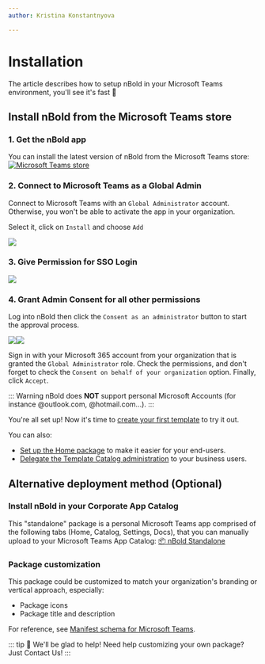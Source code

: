 ```yaml
---
author: Kristina Konstantnyova

---
```

# Installation

The article describes how to setup nBold in your Microsoft Teams environment, you'll see it's fast 🚀

## Install nBold from the Microsoft Teams store

### 1. Get the nBold app

You can install the latest version of nBold from the Microsoft Teams store:  
[![Microsoft Teams store](https://img.shields.io/badge/Microsoft_Teams-nBold-253BFE?logo=microsoft-teams&logoColor=white&style=flat)](https://teams.microsoft.com/l/app/589748de-ec98-4616-9063-e91c629bd1a4)

### 2. Connect to Microsoft Teams as a Global Admin

Connect to Microsoft Teams with an `Global Administrator` account. Otherwise, you won't be able to activate the app in your organization.

Select it, click on `Install` and choose `Add`

![](/media/screenshot-2022-02-13-at-11-44-50.png)

### 3. Give Permission for SSO Login

![](/media/screenshot-2022-02-13-at-11-48-38.png)

### 4. Grant Admin Consent for all other permissions

Log into nBold then click the `Consent as an administrator` button to start the approval process.

![](/media/permission-1.png)![](/media/permission-2.png)

Sign in with your Microsoft 365 account from your organization that is granted the `Global Administrator` role. Check the permissions, and don't forget to check the `Consent on behalf of your organization` option. Finally, click `Accept`.

::: Warning nBold does **NOT** support personal Microsoft Accounts (for instance @outlook.com, @hotmail.com...). :::

You're all set up! Now it's time to [create your first template](/collaboration-templates/create-a-new-collaboration-template) to try it out.

You can also:

* [Set up the Home package](/administrator-guide/homepage-setup) to make it easier for your end-users.
* [Delegate the Template Catalog administration](/administrator-guide/delegate-template-catalog-administration) to your business users.

## Alternative deployment method (Optional)

### Install nBold in your Corporate App Catalog

This "standalone" package is a personal Microsoft Teams app comprised of the following tabs (Home, Catalog, Settings, Docs), that you can manually upload to your Microsoft Teams App Catalog:
[📦 nBold Standalone](https://assets.nbold.io/packages/io.nbold.standalone.prd.zip)

### Package customization

This package could be customized to match your organization's branding or vertical approach, especially:

* Package icons
* Package title and description

For reference, see [Manifest schema for Microsoft Teams](https://docs.microsoft.com/en-us/microsoftteams/platform/resources/schema/manifest-schema).

::: tip 👋 We'll be glad to help! Need help customizing your own package? Just <a onclick="Intercom('showNewMessage');">Contact Us!</a> :::